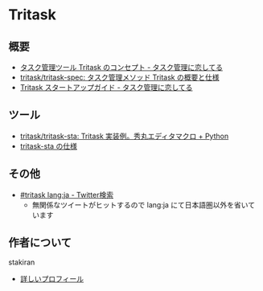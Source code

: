 # Tritask

## 概要
- [タスク管理ツール Tritask のコンセプト - タスク管理に恋してる](https://ilovetaskmanagement.hatenablog.com/entry/2018/10/09/204331)
- [tritask/tritask-spec: タスク管理メソッド Tritask の概要と仕様](https://github.com/tritask/tritask-spec)
- [Tritask スタートアップガイド - タスク管理に恋してる](https://ilovetaskmanagement.hatenablog.com/entry/2018/08/01/211245)

## ツール
- [tritask/tritask-sta: Tritask 実装例。秀丸エディタマクロ + Python](https://github.com/tritask/tritask-sta)
- [tritask-sta の仕様](https://github.com/tritask/tritask-sta/blob/master/specification.md)

## その他
- [#tritask lang:ja - Twitter検索](https://twitter.com/search?f=tweets&q=%23tritask%20lang%3Aja&src=typd)
  - 無関係なツイートがヒットするので lang:ja にて日本語圏以外を省いています

## 作者について
stakiran

- [詳しいプロフィール](https://stakiran.github.io/stakiran/profile.html)
